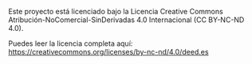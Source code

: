 Este proyecto está licenciado bajo la Licencia Creative Commons Atribución-NoComercial-SinDerivadas 4.0 Internacional (CC BY-NC-ND 4.0).

Puedes leer la licencia completa aquí: https://creativecommons.org/licenses/by-nc-nd/4.0/deed.es
